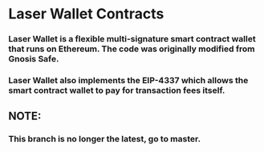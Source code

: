 # Laser Wallet Contracts

### Laser Wallet is a flexible multi-signature smart contract wallet that runs on Ethereum. The code was originally modified from Gnosis Safe.

### Laser Wallet also implements the EIP-4337 which allows the smart contract wallet to pay for transaction fees itself.


## NOTE: 

### This branch is no longer the latest, go to master.
